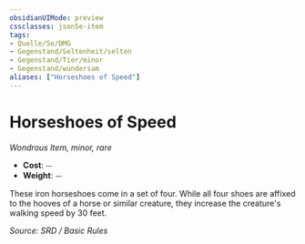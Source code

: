 ```yaml
---
obsidianUIMode: preview
cssclasses: json5e-item
tags:
- Quelle/5e/DMG
- Gegenstand/Seltenheit/selten
- Gegenstand/Tier/minor
- Gegenstand/wundersam
aliases: ["Horseshoes of Speed"]
---
```

# Horseshoes of Speed
*Wondrous Item, minor, rare*  

- **Cost**: ⏤
- **Weight**: ⏤

These iron horseshoes come in a set of four. While all four shoes are affixed to the hooves of a horse or similar creature, they increase the creature's walking speed by 30 feet.

*Source: SRD / Basic Rules*